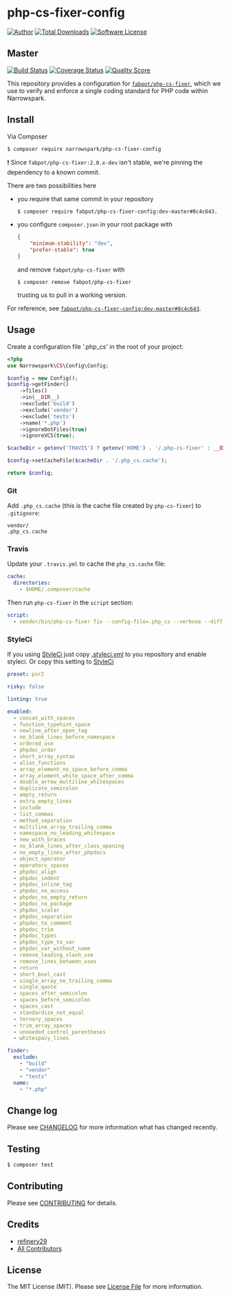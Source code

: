 # php-cs-fixer-config

[![Author](http://img.shields.io/badge/author-@anolilab-blue.svg?style=flat-square)](https://twitter.com/anolilab)
[![Total Downloads](https://img.shields.io/packagist/dt/narrowspark/php-cs-fixer-config.svg?style=flat-square)](https://packagist.org/packages/narrowspark/php-cs-fixer-config)
[![Software License](https://img.shields.io/badge/license-MIT-brightgreen.svg?style=flat-square)](LICENSE)

## Master

[![Build Status](https://img.shields.io/travis/narrowspark/php-cs-fixer-config/master.svg?style=flat-square)](https://travis-ci.org/narrowspark/php-cs-fixer-config)
[![Coverage Status](https://img.shields.io/scrutinizer/coverage/g/narrowspark/php-cs-fixer-config.svg?style=flat-square)](https://scrutinizer-ci.com/g/narrowspark/php-cs-fixer-config/code-structure)
[![Quality Score](https://img.shields.io/scrutinizer/g/narrowspark/php-cs-fixer-config.svg?style=flat-square)](https://scrutinizer-ci.com/g/narrowspark/php-cs-fixer-config)

This repository provides a configuration for [`fabpot/php-cs-fixer`](http://github.com/FriendsOfPHP/PHP-CS-Fixer), which
we use to verify and enforce a single coding standard for PHP code within Narrowspark.

## Install

Via Composer

``` bash
$ composer require narrowspark/php-cs-fixer-config
```

:exclamation: Since `fabpot/php-cs-fixer:2.0.x-dev` isn't stable, we're pinning the dependency to a known commit.

There are two possibilities here

* you require that same commit in your repository

    ```
    $ composer require fabpot/php-cs-fixer-config:dev-master#8c4c643.
    ```

* you configure `composer.json` in your root package with

    ```json
    {
        "minimum-stability": "dev",
        "prefer-stable": true
    }
    ```
  and remove `fabpot/php-cs-fixer` with

    ```
    $ composer remove fabpot/php-cs-fixer
    ```
  trusting us to pull in a working version.

For reference, see [`fabpot/php-cs-fixer-config:dev-master#8c4c643`](https://github.com/FriendsOfPHP/PHP-CS-Fixer/commit/8c4c643).

## Usage

Create a configuration file '.php_cs' in the root of your project:

``` php
<?php
use Narrowspark\CS\Config\Config;

$config = new Config();
$config->getFinder()
    ->files()
    ->in(__DIR__)
    ->exclude('build')
    ->exclude('vendor')
    ->exclude('tests')
    ->name('*.php')
    ->ignoreDotFiles(true)
    ->ignoreVCS(true);

$cacheDir = getenv('TRAVIS') ? getenv('HOME') . '/.php-cs-fixer' : __DIR__;

$config->setCacheFile($cacheDir . '/.php_cs.cache');

return $config;

```

### Git

Add `.php_cs.cache` (this is the cache file created by `php-cs-fixer`) to `.gitignore`:

```
vendor/
.php_cs.cache
```

### Travis

Update your `.travis.yml` to cache the `php_cs.cache` file:

```yml
cache:
  directories:
    - $HOME/.composer/cache
```

Then run `php-cs-fixer` in the `script` section:

```yml
script:
  - vendor/bin/php-cs-fixer fix --config-file=.php_cs --verbose --diff --dry-run
```

### StyleCi
If you using [StyleCi](https://styleci.io) just copy [.styleci.yml](.styleci.yml) to you repository and enable styleci. Or copy this setting to [StyleCi](https://styleci.io)

~~~yml
preset: psr2

risky: false

linting: true

enabled:
  - concat_with_spaces
  - function_typehint_space
  - newline_after_open_tag
  - no_blank_lines_before_namespace
  - ordered_use
  - phpdoc_order
  - short_array_syntax
  - alias_functions
  - array_element_no_space_before_comma
  - array_element_white_space_after_comma
  - double_arrow_multiline_whitespaces
  - duplicate_semicolon
  - empty_return
  - extra_empty_lines
  - include
  - list_commas
  - method_separation
  - multiline_array_trailing_comma
  - namespace_no_leading_whitespace
  - new_with_braces
  - no_blank_lines_after_class_opening
  - no_empty_lines_after_phpdocs
  - object_operator
  - operators_spaces
  - phpdoc_align
  - phpdoc_indent
  - phpdoc_inline_tag
  - phpdoc_no_access
  - phpdoc_no_empty_return
  - phpdoc_no_package
  - phpdoc_scalar
  - phpdoc_separation
  - phpdoc_to_comment
  - phpdoc_trim
  - phpdoc_types
  - phpdoc_type_to_var
  - phpdoc_var_without_name
  - remove_leading_slash_use
  - remove_lines_between_uses
  - return
  - short_bool_cast
  - single_array_no_trailing_comma
  - single_quote
  - spaces_after_semicolon
  - spaces_before_semicolon
  - spaces_cast
  - standardize_not_equal
  - ternary_spaces
  - trim_array_spaces
  - unneeded_control_parentheses
  - whitespacy_lines

finder:
  exclude:
    - "build"
    - "vendor"
    - "tests"
  name:
    - "*.php"
~~~

## Change log

Please see [CHANGELOG](CHANGELOG.md) for more information what has changed recently.

## Testing

``` bash
$ composer test
```

## Contributing

Please see [CONTRIBUTING](CONTRIBUTING.md) for details.

## Credits

- [refinery29](https://github.com/refinery29/php-cs-fixer-config)
- [All Contributors](../../contributors)

## License

The MIT License (MIT). Please see [License File](LICENSE.md) for more information.
